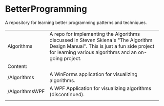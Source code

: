 # BetterProgramming
A repository for learning better programming patterns and techniques. 

<table>
    <tr>
        <td>Algorithms</td>
        <td>A repo for implementing the Algorithms discussed in Steven Skiena's "The Algorithm Design Manual". This is just a fun side project for learning various algorithms and an on-going project.</td>
    </tr>
    <tr>
        <td>Content:</td>
        <tr>
            <td>/Algorithms</td>
            <td>A WinForms application for visualizing algorithms.</td>
        </tr>
        <tr>
            <td>/AlgorithmsWPF</td>
            <td>A WPF Application for visualizing algorithms (discontinued).</td>
        </tr>
    <tr>
        <td>
        </td>
        <td>
        </td>
    </tr>
<table>
